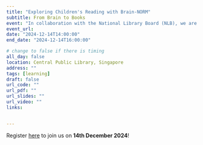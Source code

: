 ```yaml
---
title: "Exploring Children's Reading with Brain-NORM"
subtitle: From Brain to Books
event: "In collaboration with the National Library Board (NLB), we are hosting a public outreach event focused on exploring young children's reading. Led by researchers from Nanyang Technological University (NTU) and the National Institute of Education (NIE), participants will gain insights into current research on reading, including its importance, the brain’s role in reading and numeracy learning, and key developmental milestones for children. Researchers will also share practical strategies based on recent findings that participants can use to help foster young children's reading interests."
event_url:
date: "2024-12-14T14:00:00"
end_date: "2024-12-14T16:00:00"

# change to false if there is timing
all_day: false
location: Central Public Library, Singapore 
address: ""
tags: [learning]
draft: false
url_code: ""
url_pdf: ""
url_slides: ""
url_video: ""
links:


---
```


Register [here](https://www.eventbrite.sg/e/exploring-childrens-reading-with-brain-norm-from-brain-to-books-tickets-1073904540389?aff=ebdsoporgprofile) to join us on **14th December 2024**!
